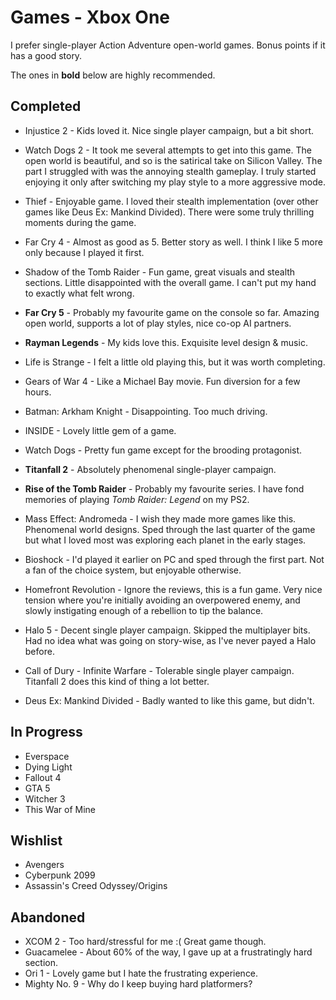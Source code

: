 # Games - Xbox One

I prefer single-player Action Adventure open-world games. Bonus points if it has
a good story.

The ones in **bold** below are highly recommended.

## Completed

  - Injustice 2 - Kids loved it. Nice single player campaign, but a bit short.
  
  - Watch Dogs 2 - It took me several attempts to get into this game. The open
world is beautiful, and so is the satirical take on Silicon Valley. The part I
struggled with was the annoying stealth gameplay. I truly started enjoying it
only after switching my play style to a more aggressive mode.

  - Thief - Enjoyable game. I loved their stealth implementation (over other
    games like Deus Ex: Mankind Divided). There were some truly thrilling
    moments during the game.
  
  - Far Cry 4 - Almost as good as 5. Better story as well. I think I like 5 more
    only because I played it first.
  
  - Shadow of the Tomb Raider - Fun game, great visuals and stealth sections.
    Little disappointed with the overall game. I can't put my hand to exactly
    what felt wrong.

  - **Far Cry 5** - Probably my favourite game on the console so far. Amazing
    open world, supports a lot of play styles, nice co-op AI partners.

  - **Rayman Legends** - My kids love this. Exquisite level design & music.
  
  - Life is Strange - I felt a little old playing this, but it was worth completing.

  - Gears of War 4 - Like a Michael Bay movie. Fun diversion for a few hours.

  - Batman: Arkham Knight - Disappointing. Too much driving.

  - INSIDE - Lovely little gem of a game.

  - Watch Dogs - Pretty fun game except for the brooding protagonist.
  
  - **Titanfall 2** - Absolutely phenomenal single-player campaign.
  
  - **Rise of the Tomb Raider** - Probably my favourite series. I have fond
    memories of playing *Tomb Raider: Legend* on my PS2.
  
  - Mass Effect: Andromeda - I wish they made more games like this. Phenomenal
    world designs. Sped through the last quarter of the game but what I loved
    most was exploring each planet in the early stages.

  - Bioshock - I'd played it earlier on PC and sped through the first part. Not
    a fan of the choice system, but enjoyable otherwise.

  - Homefront Revolution - Ignore the reviews, this is a fun game. Very nice
    tension where you're initially avoiding an overpowered enemy, and slowly
    instigating enough of a rebellion to tip the balance.

  - Halo 5 - Decent single player campaign. Skipped the multiplayer bits. Had no
    idea what was going on story-wise, as I've never payed a Halo before.

  - Call of Dury - Infinite Warfare - Tolerable single player campaign.
    Titanfall 2 does this kind of thing a lot better.

  - Deus Ex: Mankind Divided - Badly wanted to like this game, but didn't.


## In Progress
  - Everspace
  - Dying Light
  - Fallout 4
  - GTA 5
  - Witcher 3
  - This War of Mine

## Wishlist
  - Avengers
  - Cyberpunk 2099
  - Assassin's Creed Odyssey/Origins
  
## Abandoned

  - XCOM 2 - Too hard/stressful for me :( Great game though.
  - Guacamelee - About 60% of the way, I gave up at a frustratingly hard section.
  - Ori 1 - Lovely game but I hate the frustrating experience.
  - Mighty No. 9 - Why do I keep buying hard platformers?
